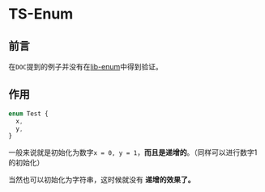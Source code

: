 # TS-Enum

## 前言

在`DOC`提到的例子并没有在[lib-enum]()中得到验证。

## 作用

```js
enum Test {
  x,
  y,
}
```

一般来说就是初始化为数字`x = 0, y = 1`，**而且是递增的**。（同样可以进行数字1的初始化）

当然也可以初始化为字符串，这时候就没有 **递增的效果了。**
